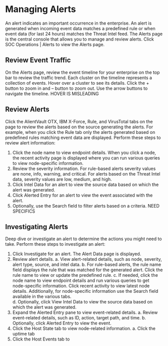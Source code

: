 Managing Alerts
=================================== 
An alert indicates an important occurrence in the enterprise. An alert is generated when incoming event data matches a predefined rule or when event data (for last 24 hours) matches the Threat Intel feed. 
The Alerts page is the central console that allows you to manage and review alerts.  Click SOC Operations | Alerts to view the Alerts page.

Review Event Traffic
--------------------
On the Alerts page, review the event timeline for your enterprise on the top bar to review the traffic trend. Each cluster on the timeline represents a collection of events. Hover over a cluster to see its details. Click the + button to zoom in and – button to zoom out. Use the arrow buttons to navigate the timeline. HOVER IS MISLEADING

Review Alerts 
--------------------
Click the AlientVault OTX, IBM X-Force, Rule, and VirusTotal tabs on the page to review the alerts based on the source generating the alerts. For example, when you click the Rule tab only the alerts generated based on predefined rules matching event data are displayed. 
Perform these steps to review alert information:
1.	Click the node name to view endpoint details. 
    When you click a node, the recent activity page is displayed where you can run various queries to view node-specific information. 
2.	Review the severity information.
    For rule-based alerts severity values are none, info, warning, and critical. For alerts based on the Threat Intel data, severity values are low, medium, and high. 
3.	Click Intel Data for an alert to view the source data based on which the alert was generated. 
4.	Click Alerted Entry for an alert to view the event associated with the alert.
5.	Optionally, use the Search field to filter alerts based on a criteria. NEED SPECIFICS

Investigating Alerts
--------------------
Deep dive or investigate an alert to determine the actions you might need to take. 
Perform these steps to investigate an alert:
1.	Click Investigate for an alert. 
    The Alert Data page is displayed. 
2.	Review alert details.
    a.	View alert-related details, such as node, severity, alert type, source, and intel data.
    b.	For rule-based alerts, the rule name field displays the rule that was matched for the generated alert. Click the rule name to view or update the predefined rule. 
    c.	If needed, click the node name to view endpoint details and run various queries to get node-specific information. Click recent activity to view latest node details.  Additionally, for node-specific information use the Search field available in the various tabs.   
    d.	Optionally, click View Intel Data to view the source data based on which the alert was generated. 
3.	Expand the Alerted Entry pane to view event-related details.
    a.	Review event-related details, such as ID, action, target path, and time. 
    b.	Optionally, click Alerted Entry to view the event. 
4.	Click the Host State tab to view node-related information. 
    a.	Click the uptime tab  
5.	Click the Host Events tab to 
